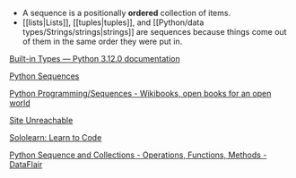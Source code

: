 
- A sequence is a positionally **ordered** collection of items.
- [[lists|Lists]], [[tuples|tuples]], and [[Python/data types/Strings/strings|strings]] are sequences because things come out of them in the same order they were put in.



[Built-in Types — Python 3.12.0 documentation](https://docs.python.org/3/library/stdtypes.html#typesseq)

[Python Sequences](https://www.pythontutorial.net/advanced-python/python-sequences/)

[Python Programming/Sequences - Wikibooks, open books for an open world](https://en.wikibooks.org/wiki/Python_Programming/Sequences#Frozenset)

[Site Unreachable](https://www.w3schools.com/python/python_iterators.asp)

[Sololearn: Learn to Code](https://www.sololearn.com/en/Discuss/462454/difference-between-sequence-and-collection-in-python)

[Python Sequence and Collections - Operations, Functions, Methods - DataFlair](https://data-flair.training/blogs/python-sequence/)